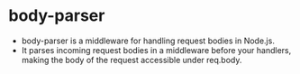 # body-parser
- body-parser is a middleware for handling request bodies in Node.js.
- It parses incoming request bodies in a middleware before your handlers, making the body of the request accessible under req.body. 


